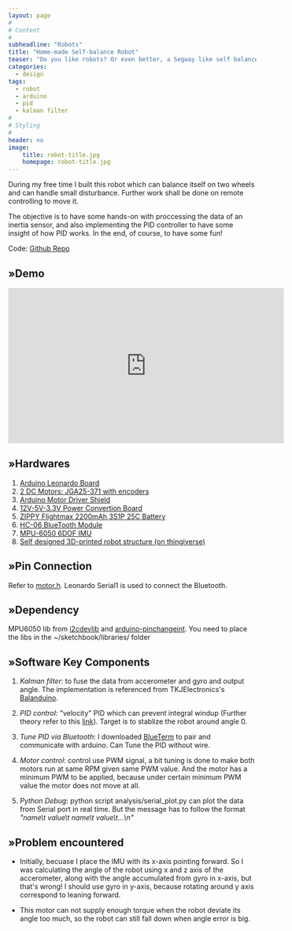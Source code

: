 ```yaml
---
layout: page
#
# Content
#
subheadline: "Robots"
title: "Home-made Self-balance Robot"
teaser: "Do you like robots? Or even better, a Segway like self balance robot? I will teach you how to make one yourself"
categories:
  - design
tags:
  - robot
  - arduino
  - pid
  - kalman filter
#
# Styling
#
header: no
image:
    title: robot-title.jpg
    homepage: robot-title.jpg
---
```


During my free time I built this robot which can balance itself on two wheels and can handle small disturbance. Further work shall be done on remote controlling to move it.

The objective is to have some hands-on with proccessing the data of an inertia sensor, and also implementing the PID controller to have some insight of how PID works. In the end, of course, to have some fun!
  
Code: [Github Repo](https://github.com/xeonqq/balance_robot)

## »Demo
<iframe width="560" height="315" src="https://www.youtube.com/embed/0947fcgWL5s" frameborder="0" allowfullscreen></iframe>


## »Hardwares
1. [Arduino Leonardo Board][1]
2. [2 DC Motors: JGA25-371 with encoders][2]
3. [Arduino Motor Driver Shield][3]
4. [12V-5V-3.3V Power Convertion Board][4]
5. [ZIPPY Flightmax 2200mAh 3S1P 25C Battery][5]
6. [HC-06 BlueTooth Module][6]
7. [MPU-6050 6DOF IMU][7]
8. [Self designed 3D-printed robot structure (on thingiverse)][8]

## »Pin Connection
Refer to [motor.h](https://github.com/xeonqq/balance_robot/blob/kalman/motor.h). Leonardo Serial1 is used to connect the Bluetooth.

## »Dependency
MPU6050 lib from [i2cdevlib](http://github.com/jrowberg/i2cdevlib.git) and [arduino-pinchangeint](https://code.google.com/p/arduino-pinchangeint/downloads/list). You need to place the libs in the ~/sketchbook/libraries/ folder

## »Software Key Components
1. *Kalman filter*: to fuse the data from accerometer and gyro and output angle. The implementation is referenced from TKJElectronics's [Balanduino](https://github.com/TKJElectronics/KalmanFilter).

2. *PID control*: "velocity" PID which can prevent integral windup (Further theory refer to this [link](http://lorien.ncl.ac.uk/ming/digicont/digimath/dpid1.htm)). Target is to stablize the robot around angle 0. 

3. *Tune PID via Bluetooth*: I downloaded [BlueTerm](https://play.google.com/store/apps/details?id=es.pymasde.blueterm&hl=en) to pair and communicate with arduino. Can Tune the PID without wire.

4. *Motor control*: control use PWM signal, a bit tuning is done to make both motors run at same RPM given same PWM value. And the motor has a minimum PWM to be applied, because under certain minimum PWM value the motor does not move at all.

5. *Python Debug*: python script analysis/serial_plot.py can plot the data from Serial port in real time. But the message has to follow the format *"name\t value\t name\t value\t...\n"*

## »Problem encountered
* Initially, becuase I place the IMU with its x-axis pointing forward. So I was calculating the angle of the robot using x and z axis of the accerometer, along with the angle accumulated from gyro in x-axis, but that's wrong! I should use  gyro in y-axis, because rotating around y axis correspond to leaning forward.

* This motor can not supply enough torque when the robot deviate its angle too much, so the robot can still fall down when angle error is big.

 [1]:https://www.arduino.cc/en/Main/ArduinoBoardLeonardo
 [2]:http://world.taobao.com/item/40496339515.htm?fromSite=main&spm=a1z0d.6639537.1997196601.413.U9SqEj
 [3]:http://world.taobao.com/item/20695931042.htm?fromSite=main&spm=a1z0d.6639537.1997196601.4.U9SqEj
 [4]:http://item.taobao.com/item.htm?spm=a312a.7700846.9.323.7gA2vL&id=35296225045&_u=f3e5nn585ef
 [5]:http://www.hobbyking.com/hobbyking/store/__38109__ZIPPY_Flightmax_2200mAh_3S1P_25C_EU_Warehouse_.html
 [6]:http://item.taobao.com/item.htm?spm=a312a.7700846.9.121.rql2Wm&id=19087365613&_u=f3e5nn58d41
 [7]:https://detail.tmall.com/item.htm?id=18635718636&toSite=main
 [8]:http://www.thingiverse.com/thing:969603

